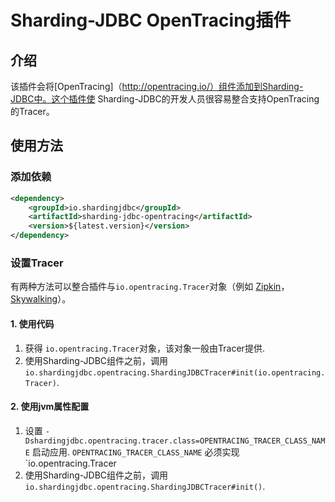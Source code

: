 # Sharding-JDBC OpenTracing插件

## 介绍

该插件会将[OpenTracing]（http://opentracing.io/）组件添加到Sharding-JDBC中。这个插件使
Sharding-JDBC的开发人员很容易整合支持OpenTracing的Tracer。

## 使用方法

### 添加依赖

```xml
<dependency>
    <groupId>io.shardingjdbc</groupId>
    <artifactId>sharding-jdbc-opentracing</artifactId>
    <version>${latest.version}</version>
</dependency>
```

### 设置Tracer

有两种方法可以整合插件与`io.opentracing.Tracer`对象（例如 [Zipkin](https://zipkin.io)，[Skywalking](http://skywalking.org)）。

#### 1. 使用代码

 1. 获得 `io.opentracing.Tracer`对象，该对象一般由Tracer提供.
 1. 使用Sharding-JDBC组件之前，调用 `io.shardingjdbc.opentracing.ShardingJDBCTracer#init(io.opentracing.Tracer)`.

#### 2. 使用jvm属性配置

 1. 设置 `-Dshardingjdbc.opentracing.tracer.class=OPENTRACING_TRACER_CLASS_NAME` 启动应用. `OPENTRACING_TRACER_CLASS_NAME` 必须实现
`io.opentracing.Tracer
 1. 使用Sharding-JDBC组件之前，调用 `io.shardingjdbc.opentracing.ShardingJDBCTracer#init()`.
